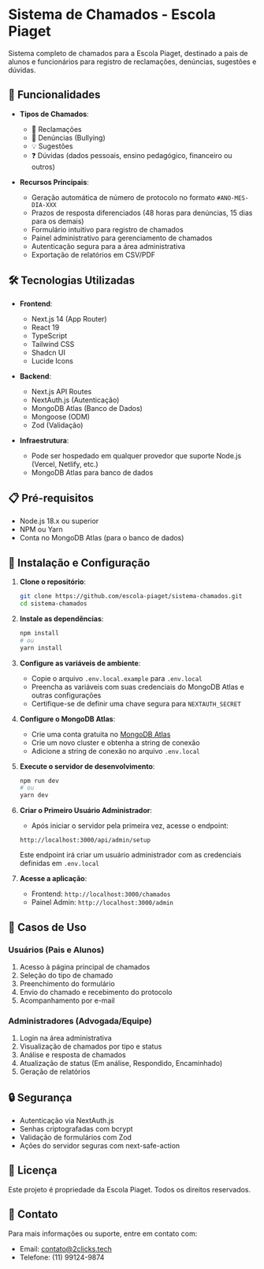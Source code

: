 # Sistema de Chamados - Escola Piaget

Sistema completo de chamados para a Escola Piaget, destinado a pais de alunos e funcionários para registro de reclamações, denúncias, sugestões e dúvidas.

## 🎯 Funcionalidades

- **Tipos de Chamados**:
  - 📣 Reclamações
  - 🚨 Denúncias (Bullying)
  - 💡 Sugestões
  - ❓ Dúvidas (dados pessoais, ensino pedagógico, financeiro ou outros)

- **Recursos Principais**:
  - Geração automática de número de protocolo no formato `#ANO-MES-DIA-XXX`
  - Prazos de resposta diferenciados (48 horas para denúncias, 15 dias para os demais)
  - Formulário intuitivo para registro de chamados
  - Painel administrativo para gerenciamento de chamados
  - Autenticação segura para a área administrativa
  - Exportação de relatórios em CSV/PDF

## 🛠️ Tecnologias Utilizadas

- **Frontend**:
  - Next.js 14 (App Router)
  - React 19
  - TypeScript
  - Tailwind CSS
  - Shadcn UI
  - Lucide Icons

- **Backend**:
  - Next.js API Routes
  - NextAuth.js (Autenticação)
  - MongoDB Atlas (Banco de Dados)
  - Mongoose (ODM)
  - Zod (Validação)

- **Infraestrutura**:
  - Pode ser hospedado em qualquer provedor que suporte Node.js (Vercel, Netlify, etc.)
  - MongoDB Atlas para banco de dados

## 📋 Pré-requisitos

- Node.js 18.x ou superior
- NPM ou Yarn
- Conta no MongoDB Atlas (para o banco de dados)

## 🚀 Instalação e Configuração

1. **Clone o repositório**:
   ```bash
   git clone https://github.com/escola-piaget/sistema-chamados.git
   cd sistema-chamados
   ```

2. **Instale as dependências**:
   ```bash
   npm install
   # ou
   yarn install
   ```

3. **Configure as variáveis de ambiente**:
   - Copie o arquivo `.env.local.example` para `.env.local`
   - Preencha as variáveis com suas credenciais do MongoDB Atlas e outras configurações
   - Certifique-se de definir uma chave segura para `NEXTAUTH_SECRET`

4. **Configure o MongoDB Atlas**:
   - Crie uma conta gratuita no [MongoDB Atlas](https://www.mongodb.com/cloud/atlas)
   - Crie um novo cluster e obtenha a string de conexão
   - Adicione a string de conexão no arquivo `.env.local`

5. **Execute o servidor de desenvolvimento**:
   ```bash
   npm run dev
   # ou
   yarn dev
   ```

6. **Criar o Primeiro Usuário Administrador**:
   - Após iniciar o servidor pela primeira vez, acesse o endpoint:
   ```
   http://localhost:3000/api/admin/setup
   ```
   Este endpoint irá criar um usuário administrador com as credenciais definidas em `.env.local`

7. **Acesse a aplicação**:
   - Frontend: `http://localhost:3000/chamados`
   - Painel Admin: `http://localhost:3000/admin`

## 💼 Casos de Uso

### Usuários (Pais e Alunos)
1. Acesso à página principal de chamados
2. Seleção do tipo de chamado
3. Preenchimento do formulário
4. Envio do chamado e recebimento do protocolo
5. Acompanhamento por e-mail

### Administradores (Advogada/Equipe)
1. Login na área administrativa
2. Visualização de chamados por tipo e status
3. Análise e resposta de chamados
4. Atualização de status (Em análise, Respondido, Encaminhado)
5. Geração de relatórios

## 🔒 Segurança

- Autenticação via NextAuth.js
- Senhas criptografadas com bcrypt
- Validação de formulários com Zod
- Ações do servidor seguras com next-safe-action

## 📝 Licença

Este projeto é propriedade da Escola Piaget. Todos os direitos reservados.

## 👥 Contato

Para mais informações ou suporte, entre em contato com:
- Email: contato@2clicks.tech
- Telefone: (11) 99124-9874
